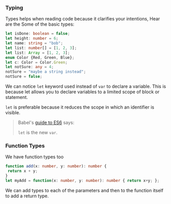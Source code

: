 ### Typing

Types helps when reading code because it clarifies your intentions, Hear are the Some of the basic types:

```ts
let isDone: boolean = false;
let height: number = 6;
let name: string = "bob";
let list: number[] = [1, 2, 3];
let list: Array = [1, 2, 3];
enum Color {Red, Green, Blue};
let c: Color = Color.Green;
let notSure: any = 4;
notSure = "maybe a string instead";
notSure = false;
```

We can notice `let` keyword used instead of `var` to declare a variable. This is because let allows you to declare variables to a limited scope of block or statement.

`let` is preferable because it reduces the scope in which an identifier is visible.

> Babel's [guide to ES6](https://babeljs.io/docs/learn-es6/#let-const) says:
>
> `let` is the new `var`.

### Function Types

We have function types too

```ts
function add(x: number, y: number): number {
 return x + y;
}
let myAdd = function(x: number, y: number): number { return x+y; };
```

We can add types to each of the parameters and then to the function itself to add a return type.


